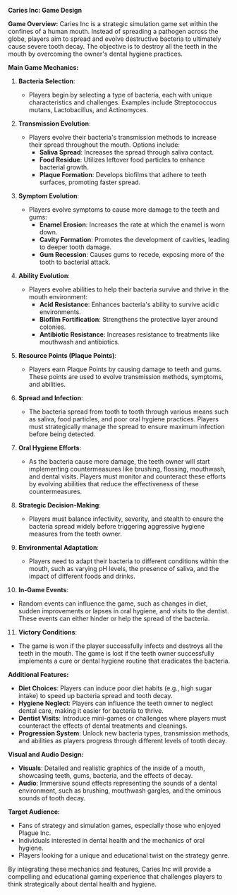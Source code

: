 **Caries Inc: Game Design**

**Game Overview:**
Caries Inc is a strategic simulation game set within the confines of a human mouth. Instead of spreading a pathogen across the globe, players aim to spread and evolve destructive bacteria to ultimately cause severe tooth decay. The objective is to destroy all the teeth in the mouth by overcoming the owner's dental hygiene practices.

**Main Game Mechanics:**

1. **Bacteria Selection**:

   - Players begin by selecting a type of bacteria, each with unique characteristics and challenges. Examples include Streptococcus mutans, Lactobacillus, and Actinomyces.

2. **Transmission Evolution**:

   - Players evolve their bacteria's transmission methods to increase their spread throughout the mouth. Options include:
     - **Saliva Spread**: Increases the spread through saliva contact.
     - **Food Residue**: Utilizes leftover food particles to enhance bacterial growth.
     - **Plaque Formation**: Develops biofilms that adhere to teeth surfaces, promoting faster spread.

3. **Symptom Evolution**:

   - Players evolve symptoms to cause more damage to the teeth and gums:
     - **Enamel Erosion**: Increases the rate at which the enamel is worn down.
     - **Cavity Formation**: Promotes the development of cavities, leading to deeper tooth damage.
     - **Gum Recession**: Causes gums to recede, exposing more of the tooth to bacterial attack.

4. **Ability Evolution**:

   - Players evolve abilities to help their bacteria survive and thrive in the mouth environment:
     - **Acid Resistance**: Enhances bacteria's ability to survive acidic environments.
     - **Biofilm Fortification**: Strengthens the protective layer around colonies.
     - **Antibiotic Resistance**: Increases resistance to treatments like mouthwash and antibiotics.

5. **Resource Points (Plaque Points)**:

   - Players earn Plaque Points by causing damage to teeth and gums. These points are used to evolve transmission methods, symptoms, and abilities.

6. **Spread and Infection**:

   - The bacteria spread from tooth to tooth through various means such as saliva, food particles, and poor oral hygiene practices. Players must strategically manage the spread to ensure maximum infection before being detected.

7. **Oral Hygiene Efforts**:

   - As the bacteria cause more damage, the teeth owner will start implementing countermeasures like brushing, flossing, mouthwash, and dental visits. Players must monitor and counteract these efforts by evolving abilities that reduce the effectiveness of these countermeasures.

8. **Strategic Decision-Making**:

   - Players must balance infectivity, severity, and stealth to ensure the bacteria spread widely before triggering aggressive hygiene measures from the teeth owner.

9. **Environmental Adaptation**:

   - Players need to adapt their bacteria to different conditions within the mouth, such as varying pH levels, the presence of saliva, and the impact of different foods and drinks.

10. **In-Game Events**:

- Random events can influence the game, such as changes in diet, sudden improvements or lapses in oral hygiene, and visits to the dentist. These events can either hinder or help the spread of the bacteria.

11. **Victory Conditions**:

- The game is won if the player successfully infects and destroys all the teeth in the mouth. The game is lost if the teeth owner successfully implements a cure or dental hygiene routine that eradicates the bacteria.

**Additional Features:**

- **Diet Choices**: Players can induce poor diet habits (e.g., high sugar intake) to speed up bacteria spread and tooth decay.
- **Hygiene Neglect**: Players can influence the teeth owner to neglect dental care, making it easier for bacteria to thrive.
- **Dentist Visits**: Introduce mini-games or challenges where players must counteract the effects of dental treatments and cleanings.
- **Progression System**: Unlock new bacteria types, transmission methods, and abilities as players progress through different levels of tooth decay.

**Visual and Audio Design:**

- **Visuals**: Detailed and realistic graphics of the inside of a mouth, showcasing teeth, gums, bacteria, and the effects of decay.
- **Audio**: Immersive sound effects representing the sounds of a dental environment, such as brushing, mouthwash gargles, and the ominous sounds of tooth decay.

**Target Audience:**

- Fans of strategy and simulation games, especially those who enjoyed Plague Inc.
- Individuals interested in dental health and the mechanics of oral hygiene.
- Players looking for a unique and educational twist on the strategy genre.

By integrating these mechanics and features, Caries Inc will provide a compelling and educational gaming experience that challenges players to think strategically about dental health and hygiene.
